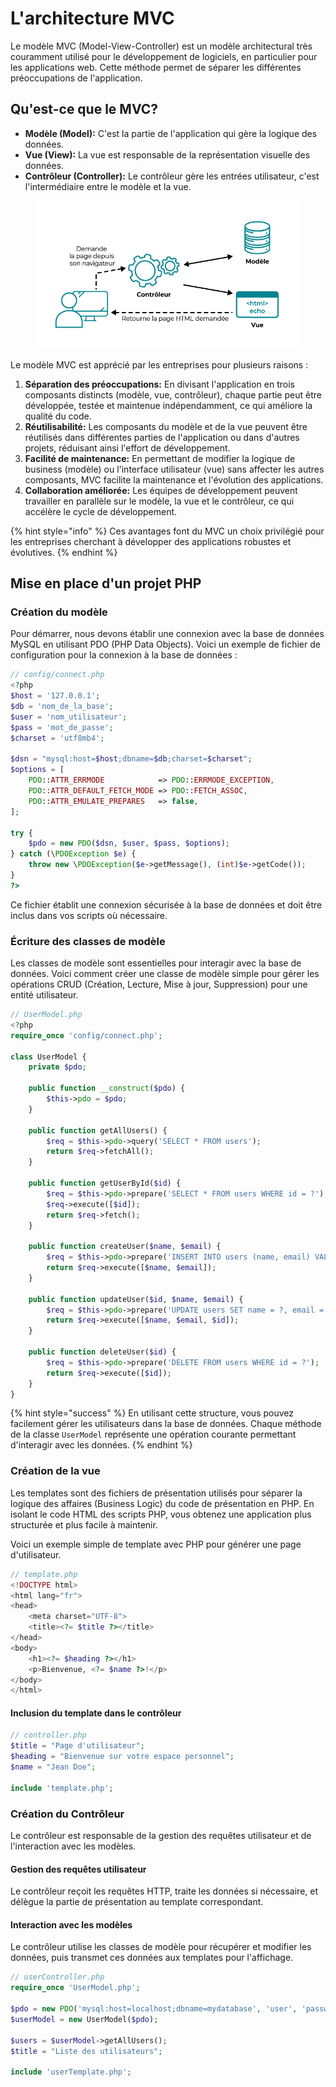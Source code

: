 # L'architecture MVC

Le modèle MVC (Model-View-Controller) est un modèle architectural très couramment utilisé pour le développement de logiciels, en particulier pour les applications web. Cette méthode permet de séparer les différentes préoccupations de l'application.

## Qu'est-ce que le MVC?

* **Modèle (Model):** C'est la partie de l'application qui gère la logique des données.
* **Vue (View):** La vue est responsable de la représentation visuelle des données.
* **Contrôleur (Controller):** Le contrôleur gère les entrées utilisateur, c'est l'intermédiaire entre le modèle et la vue.

<figure><img src="../../.gitbook/assets/image (20).png" alt=""><figcaption></figcaption></figure>

Le modèle MVC est apprécié par les entreprises pour plusieurs raisons :

1. **Séparation des préoccupations:** En divisant l'application en trois composants distincts (modèle, vue, contrôleur), chaque partie peut être développée, testée et maintenue indépendamment, ce qui améliore la qualité du code.
2. **Réutilisabilité:** Les composants du modèle et de la vue peuvent être réutilisés dans différentes parties de l'application ou dans d'autres projets, réduisant ainsi l'effort de développement.
3. **Facilité de maintenance:** En permettant de modifier la logique de business (modèle) ou l'interface utilisateur (vue) sans affecter les autres composants, MVC facilite la maintenance et l'évolution des applications.
4. **Collaboration améliorée:** Les équipes de développement peuvent travailler en parallèle sur le modèle, la vue et le contrôleur, ce qui accélère le cycle de développement.

{% hint style="info" %}
Ces avantages font du MVC un choix privilégié pour les entreprises cherchant à développer des applications robustes et évolutives.
{% endhint %}

## Mise en place d'un projet PHP

### Création du modèle

Pour démarrer, nous devons établir une connexion avec la base de données MySQL en utilisant PDO (PHP Data Objects). Voici un exemple de fichier de configuration pour la connexion à la base de données :

```php
// config/connect.php
<?php
$host = '127.0.0.1';
$db = 'nom_de_la_base';
$user = 'nom_utilisateur';
$pass = 'mot_de_passe';
$charset = 'utf8mb4';

$dsn = "mysql:host=$host;dbname=$db;charset=$charset";
$options = [
    PDO::ATTR_ERRMODE            => PDO::ERRMODE_EXCEPTION,
    PDO::ATTR_DEFAULT_FETCH_MODE => PDO::FETCH_ASSOC,
    PDO::ATTR_EMULATE_PREPARES   => false,
];

try {
    $pdo = new PDO($dsn, $user, $pass, $options);
} catch (\PDOException $e) {
    throw new \PDOException($e->getMessage(), (int)$e->getCode());
}
?>
```

Ce fichier établit une connexion sécurisée à la base de données et doit être inclus dans vos scripts où nécessaire.

### Écriture des classes de modèle

Les classes de modèle sont essentielles pour interagir avec la base de données. Voici comment créer une classe de modèle simple pour gérer les opérations CRUD (Création, Lecture, Mise à jour, Suppression) pour une entité utilisateur.

```php
// UserModel.php
<?php
require_once 'config/connect.php';

class UserModel {
    private $pdo;

    public function __construct($pdo) {
        $this->pdo = $pdo;
    }

    public function getAllUsers() {
        $req = $this->pdo->query('SELECT * FROM users');
        return $req->fetchAll();
    }

    public function getUserById($id) {
        $req = $this->pdo->prepare('SELECT * FROM users WHERE id = ?');
        $req->execute([$id]);
        return $req->fetch();
    }

    public function createUser($name, $email) {
        $req = $this->pdo->prepare('INSERT INTO users (name, email) VALUES (?, ?)');
        return $req->execute([$name, $email]);
    }

    public function updateUser($id, $name, $email) {
        $req = $this->pdo->prepare('UPDATE users SET name = ?, email = ? WHERE id = ?');
        return $req->execute([$name, $email, $id]);
    }

    public function deleteUser($id) {
        $req = $this->pdo->prepare('DELETE FROM users WHERE id = ?');
        return $req->execute([$id]);
    }
}

```

{% hint style="success" %}
En utilisant cette structure, vous pouvez facilement gérer les utilisateurs dans la base de données. Chaque méthode de la classe `UserModel` représente une opération courante permettant d'interagir avec les données.
{% endhint %}

### Création de la vue

Les templates sont des fichiers de présentation utilisés pour séparer la logique des affaires (Business Logic) du code de présentation en PHP. En isolant le code HTML des scripts PHP, vous obtenez une application plus structurée et plus facile à maintenir.

Voici un exemple simple de template avec PHP pour générer une page d'utilisateur.

```php
// template.php
<!DOCTYPE html>
<html lang="fr">
<head>
    <meta charset="UTF-8">
    <title><?= $title ?></title>
</head>
<body>
    <h1><?= $heading ?></h1>
    <p>Bienvenue, <?= $name ?>!</p>
</body>
</html>
```

#### Inclusion du template dans le contrôleur

```php
// controller.php
$title = "Page d'utilisateur";
$heading = "Bienvenue sur votre espace personnel";
$name = "Jean Doe";

include 'template.php';
```

### Création du Contrôleur

Le contrôleur est responsable de la gestion des requêtes utilisateur et de l'interaction avec les modèles.

#### Gestion des requêtes utilisateur

Le contrôleur reçoit les requêtes HTTP, traite les données si nécessaire, et délègue la partie de présentation au template correspondant.

#### Interaction avec les modèles

Le contrôleur utilise les classes de modèle pour récupérer et modifier les données, puis transmet ces données aux templates pour l'affichage.

```php
// userController.php
require_once 'UserModel.php';

$pdo = new PDO('mysql:host=localhost;dbname=mydatabase', 'user', 'password');
$userModel = new UserModel($pdo);

$users = $userModel->getAllUsers();
$title = "Liste des utilisateurs";

include 'userTemplate.php';
```
